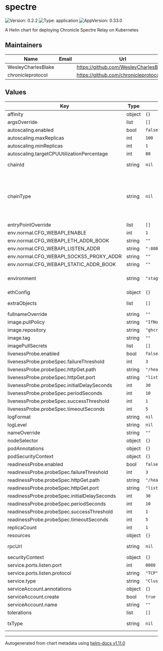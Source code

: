 # spectre

![Version: 0.2.2](https://img.shields.io/badge/Version-0.2.2-informational?style=flat-square) ![Type: application](https://img.shields.io/badge/Type-application-informational?style=flat-square) ![AppVersion: 0.33.0](https://img.shields.io/badge/AppVersion-0.33.0-informational?style=flat-square)

A Helm chart for deploying Chronicle Spectre Relay on Kubernetes

## Maintainers

| Name | Email | Url |
| ---- | ------ | --- |
| WesleyCharlesBlake |  | <https://github.com/WesleyCharlesBlake/> |
| chronicleprotocol |  | <https://github.com/chronicleprotocol> |

## Values

| Key | Type | Default | Description |
|-----|------|---------|-------------|
| affinity | object | `{}` |  |
| argsOverride | list | `[]` |  |
| autoscaling.enabled | bool | `false` |  |
| autoscaling.maxReplicas | int | `100` |  |
| autoscaling.minReplicas | int | `1` |  |
| autoscaling.targetCPUUtilizationPercentage | int | `80` |  |
| chainId | string | `nil` | must match target chain |
| chainType | string | `nil` | can be one of mainnet: `eth`, `arb`, `opt`, `gno`, `scr`, `zkevm`, `mantle`, or testnets: `gor`, `sep`, `ogor`, `mango`, `testnet-zkEVM-mango`, `mantle-testnet`, `scr-sepolia` |
| entryPointOverride | list | `[]` |  |
| env.normal.CFG_WEBAPI_ENABLE | int | `1` |  |
| env.normal.CFG_WEBAPI_ETH_ADDR_BOOK | string | `""` |  |
| env.normal.CFG_WEBAPI_LISTEN_ADDR | string | `":8080"` |  |
| env.normal.CFG_WEBAPI_SOCKS5_PROXY_ADDR | string | `""` |  |
| env.normal.CFG_WEBAPI_STATIC_ADDR_BOOK | string | `""` |  |
| environment | string | `"stage"` | CFG_ENVIRONMENT can be one of `stage` or `prod` |
| ethConfig | object | `{}` |  |
| extraObjects | list | `[]` | Extra K8s manifests to deploy |
| fullnameOverride | string | `""` |  |
| image.pullPolicy | string | `"IfNotPresent"` |  |
| image.repository | string | `"ghcr.io/chronicleprotocol/spectre"` |  |
| image.tag | string | `""` |  |
| imagePullSecrets | list | `[]` |  |
| livenessProbe.enabled | bool | `false` |  |
| livenessProbe.probeSpec.failureThreshold | int | `3` |  |
| livenessProbe.probeSpec.httpGet.path | string | `"/healthz"` |  |
| livenessProbe.probeSpec.httpGet.port | string | `"listen"` |  |
| livenessProbe.probeSpec.initialDelaySeconds | int | `30` |  |
| livenessProbe.probeSpec.periodSeconds | int | `10` |  |
| livenessProbe.probeSpec.successThreshold | int | `1` |  |
| livenessProbe.probeSpec.timeoutSeconds | int | `5` |  |
| logFormat | string | `nil` |  |
| logLevel | string | `nil` |  |
| nameOverride | string | `""` |  |
| nodeSelector | object | `{}` |  |
| podAnnotations | object | `{}` |  |
| podSecurityContext | object | `{}` |  |
| readinessProbe.enabled | bool | `false` |  |
| readinessProbe.probeSpec.failureThreshold | int | `3` |  |
| readinessProbe.probeSpec.httpGet.path | string | `"/healthz"` |  |
| readinessProbe.probeSpec.httpGet.port | string | `"listen"` |  |
| readinessProbe.probeSpec.initialDelaySeconds | int | `30` |  |
| readinessProbe.probeSpec.periodSeconds | int | `10` |  |
| readinessProbe.probeSpec.successThreshold | int | `1` |  |
| readinessProbe.probeSpec.timeoutSeconds | int | `5` |  |
| replicaCount | int | `1` |  |
| resources | object | `{}` |  |
| rpcUrl | string | `nil` | rpcUrl for the target chain |
| securityContext | object | `{}` |  |
| service.ports.listen.port | int | `8080` |  |
| service.ports.listen.protocol | string | `"TCP"` |  |
| service.type | string | `"ClusterIP"` |  |
| serviceAccount.annotations | object | `{}` |  |
| serviceAccount.create | bool | `true` |  |
| serviceAccount.name | string | `""` |  |
| tolerations | list | `[]` |  |
| txType | string | `nil` | can be one of `legacy`or `eip1559` |

----------------------------------------------
Autogenerated from chart metadata using [helm-docs v1.11.0](https://github.com/norwoodj/helm-docs/releases/v1.11.0)
